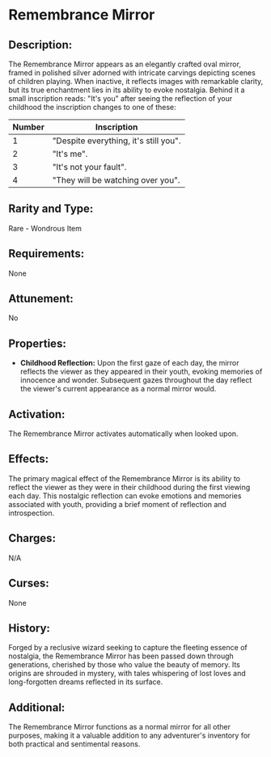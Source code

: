 # Remembrance Mirror

## Description:
The Remembrance Mirror appears as an elegantly crafted oval mirror, framed in polished silver adorned with intricate carvings depicting scenes of children playing. When inactive, it reflects images with remarkable clarity, but its true enchantment lies in its ability to evoke nostalgia.
Behind it a small inscription reads: "It's you" after seeing the reflection of your childhood the inscription changes to one of these:

| Number | Inscription |
|------|------------|
|1|"Despite everything, it's still you". |
|2|"It's me".|
|3|"It's not your fault".|
|4|"They will be watching over you".|

## Rarity and Type:
Rare - Wondrous Item

## Requirements:
None

## Attunement:
No

## Properties:
- **Childhood Reflection:** Upon the first gaze of each day, the mirror reflects the viewer as they appeared in their youth, evoking memories of innocence and wonder. Subsequent gazes throughout the day reflect the viewer's current appearance as a normal mirror would.

## Activation:
The Remembrance Mirror activates automatically when looked upon.

## Effects:
The primary magical effect of the Remembrance Mirror is its ability to reflect the viewer as they were in their childhood during the first viewing each day. This nostalgic reflection can evoke emotions and memories associated with youth, providing a brief moment of reflection and introspection.

## Charges:
N/A

## Curses:
None

## History:
Forged by a reclusive wizard seeking to capture the fleeting essence of nostalgia, the Remembrance Mirror has been passed down through generations, cherished by those who value the beauty of memory. Its origins are shrouded in mystery, with tales whispering of lost loves and long-forgotten dreams reflected in its surface.

## Additional:
The Remembrance Mirror functions as a normal mirror for all other purposes, making it a valuable addition to any adventurer's inventory for both practical and sentimental reasons.
